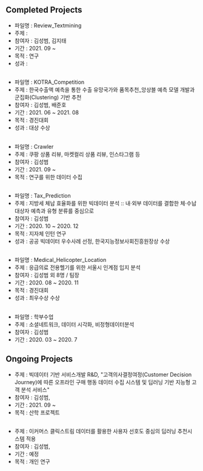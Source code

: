 ## Completed Projects
- 파일명 : Review_Textmining
- 주제 :
- 참여자 : 김성범, 김지태
- 기간 : 2021. 09 ~
- 목적 : 연구
- 성과 : 

##
- 파일명 : KOTRA_Competition
- 주제 : 한국수출액 예측을 통한 수출 유망국가와 품목추천_앙상블 예측 모델 개발과 군집화(Clustering) 기반 추천
- 참여자 : 김성범, 배준호
- 기간 : 2021. 06 ~ 2021. 08
- 목적 : 경진대회
- 성과 : 대상 수상

## 
- 파일명 : Crawler
- 주제 : 쿠팡 상품 리뷰, 마켓컬리 상품 리뷰, 인스타그램 등
- 참여자 : 김성범
- 기간 : 2021. 09 ~
- 목적 : 연구를 위한 데이터 수집

##
- 파일명 : Tax_Prediction
- 주제 : 지방세 체납 효율화를 위한 빅데이터 분석 :: 내·외부 데이터를 결합한 체·수납 대상자 예측과 유형 분류를 중심으로
- 참여자 : 김성범
- 기간 : 2020. 10 ~ 2020. 12
- 목적 : 지자체 인턴 연구
- 성과 : 공공 빅데이터 우수사례 선정, 한국지능정보사회진흥원장상 수상

##
- 파일명 : Medical_Helicopter_Location
- 주제 : 응급의료 전용헬기를 위한 서울시 인계점 입지 분석
- 참여자 : 김성범 외 8명 / 팀장
- 기간 : 2020. 08 ~ 2020. 11
- 목적 : 경진대회
- 성과 : 최우수상 수상

##
- 파일명 : 학부수업
- 주제 : 소셜네트워크, 데이터 시각화, 비정형데이터분석
- 참여자 : 김성범
- 기간 : 2020. 03 ~ 2020. 7

## Ongoing Projects
- 주제 : 빅데이터 기반 서비스개발 R&D, "고객의사결정여정(Customer Decision Journey)에 따른 오프라인 구매 행동 데이터 수집 시스템 및 딥러닝 기반 지능형 고객 분석 서비스"
- 참여자 : 김성범, 
- 기간 : 2021. 09 ~ 
- 목적 : 산학 프로젝트

##
- 주제 : 이커머스 클릭스트림 데이터를 활용한 사용자 선호도 중심의 딥러닝 추천시스템 적용
- 참여자 : 김성범, 
- 기간 : 예정
- 목적 : 개인 연구
